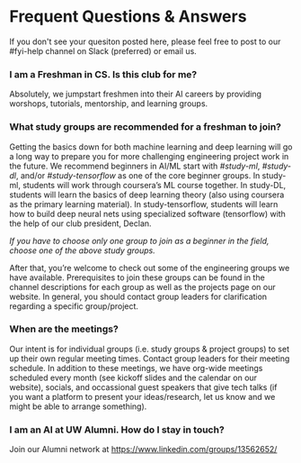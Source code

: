 # Frequent Questions & Answers
If you don't see your quesiton posted here, please feel free to post to our #fyi-help channel on Slack (preferred) or email us.

### I am a Freshman in CS. Is this club for me?
Absolutely, we jumpstart freshmen into their AI careers by providing worshops, tutorials, mentorship, and learning groups.

### What study groups are recommended for a freshman to join?
Getting the basics down for both machine learning and deep learning will go a long way to prepare you for more challenging engineering project work in the future. We recommend beginners in AI/ML start with *#study-ml*, *#study-dl*, and/or *#study-tensorflow* as one of the core beginner groups. In study-ml, students will work through coursera’s ML course together. In study-DL, students will learn the basics of deep learning theory (also using coursera as the primary learning material). In study-tensorflow, students will learn how to build deep neural nets using specialized software (tensorflow) with the help of our club president, Declan.

*If you have to choose only one group to join as a beginner in the field, choose one of the above study groups.*

After that, you’re welcome to check out some of the engineering groups we have available. Prerequisites to join these groups can be found in the channel descriptions for each group as well as the projects page on our website. In general, you should contact group leaders for clarification regarding a specific group/project.

### When are the meetings?
Our intent is for individual groups (i.e. study groups & project groups) to set up their own regular meeting times. Contact group leaders for their meeting schedule. In addition to these meetings, we have org-wide meetings scheduled every month (see kickoff slides and the calendar on our website), socials, and occassional guest speakers that give tech talks (if you want a platform to present your ideas/research, let us know and we might be able to arrange something).

### I am an AI at UW Alumni. How do I stay in touch?
Join our Alumni network at https://www.linkedin.com/groups/13562652/

